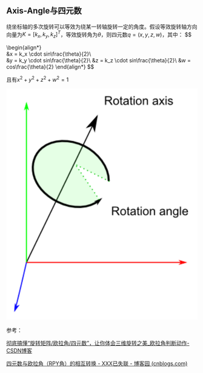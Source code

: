 

## Axis-Angle与四元数

绕坐标轴的多次旋转可以等效为绕某一转轴旋转一定的角度。假设等效旋转轴方向向量为$K=[k_x, k_y, k_z]^T$，等效旋转角为$\theta$，则四元数$q=(x,y,z,w)$，其中：
$$

\begin{align*}     
&x = k_x \cdot sin\frac{\theta}{2}\\    
&y = k_y \cdot sin\frac{\theta}{2}\\
&z = k_z \cdot sin\frac{\theta}{2}\\
&w = cos\frac{\theta}{2}
\end{align*}
$$


且有$x^2 + y^2+z^2+w^2 = 1$ 

![image-20240710153853730](欧拉角与四元数.assets/image-20240710153853730.png)





参考：

[彻底搞懂“旋转矩阵/欧拉角/四元数”，让你体会三维旋转之美_欧拉角判断动作-CSDN博客](https://blog.csdn.net/weixin_45590473/article/details/122884112)

[四元数与欧拉角（RPY角）的相互转换 - XXX已失联 - 博客园 (cnblogs.com)](https://www.cnblogs.com/21207-iHome/p/6894128.html)
